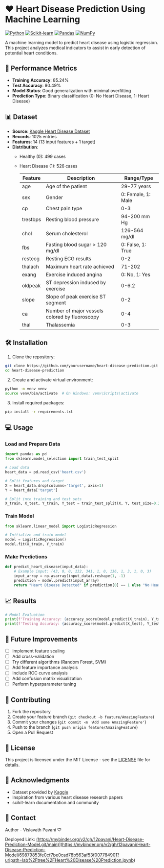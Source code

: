 # ❤️ Heart Disease Prediction Using Machine Learning

[![Python](https://img.shields.io/badge/Python-3.x-blue.svg)](https://python.org)
[![Scikit-learn](https://img.shields.io/badge/Scikit--learn-Latest-orange.svg)](https://scikit-learn.org)
[![Pandas](https://img.shields.io/badge/Pandas-Latest-lightgrey.svg)](https://pandas.pydata.org)
[![NumPy](https://img.shields.io/badge/NumPy-Latest-lightblue.svg)](https://numpy.org)

A machine learning model to predict heart disease using logistic regression. This project analyzes medical indicators to assist in early detection of potential heart conditions.

## 🎯 Performance Metrics

- **Training Accuracy**: 85.24%
- **Test Accuracy**: 80.49%
- **Model Status**: Good generalization with minimal overfitting
- **Prediction Type**: Binary classification (0: No Heart Disease, 1: Heart Disease)

## 📊 Dataset

- **Source**: [Kaggle Heart Disease Dataset](https://www.kaggle.com/datasets/johnsmith88/heart-disease-dataset)
- **Records**: 1025 entries
- **Features**: 14 (13 input features + 1 target)
- **Distribution**: 
  - Healthy (0): 499 cases
  - Heart Disease (1): 526 cases


    <table class="feature-table">
        <thead>
            <tr>
                <th>Feature</th>
                <th>Description</th>
                <th>Range/Type</th>
            </tr>
        </thead>
        <tbody>
            <tr>
                <td>age</td>
                <td>Age of the patient</td>
                <td>29-77 years</td>
            </tr>
            <tr>
                <td>sex</td>
                <td>Gender</td>
                <td>0: Female, 1: Male</td>
            </tr>
            <tr>
                <td>cp</td>
                <td>Chest pain type</td>
                <td>0-3</td>
            </tr>
            <tr>
                <td>trestbps</td>
                <td>Resting blood pressure</td>
                <td>94-200 mm Hg</td>
            </tr>
            <tr>
                <td>chol</td>
                <td>Serum cholesterol</td>
                <td>126-564 mg/dl</td>
            </tr>
            <tr>
                <td>fbs</td>
                <td>Fasting blood sugar > 120 mg/dl</td>
                <td>0: False, 1: True</td>
            </tr>
            <tr>
                <td>restecg</td>
                <td>Resting ECG results</td>
                <td>0-2</td>
            </tr>
            <tr>
                <td>thalach</td>
                <td>Maximum heart rate achieved</td>
                <td>71-202</td>
            </tr>
            <tr>
                <td>exang</td>
                <td>Exercise induced angina</td>
                <td>0: No, 1: Yes</td>
            </tr>
            <tr>
                <td>oldpeak</td>
                <td>ST depression induced by exercise</td>
                <td>0-6.2</td>
            </tr>
            <tr>
                <td>slope</td>
                <td>Slope of peak exercise ST segment</td>
                <td>0-2</td>
            </tr>
            <tr>
                <td>ca</td>
                <td>Number of major vessels colored by fluoroscopy</td>
                <td>0-4</td>
            </tr>
            <tr>
                <td>thal</td>
                <td>Thalassemia</td>
                <td>0-3</td>
            </tr>
        </tbody>
    </table>


## 🛠️ Installation

1. Clone the repository:
```bash
git clone https://github.com/yourusername/heart-disease-prediction.git
cd heart-disease-prediction
```

2. Create and activate virtual environment:
```bash
python -m venv venv
source venv/bin/activate  # On Windows: venv\Scripts\activate
```

3. Install required packages:
```bash
pip install -r requirements.txt
```

## 💻 Usage

### Load and Prepare Data
```python
import pandas as pd
from sklearn.model_selection import train_test_split

# Load data
heart_data = pd.read_csv('heart.csv')

# Split features and target
X = heart_data.drop(columns='target', axis=1)
Y = heart_data['target']

# Split into training and test sets
X_train, X_test, Y_train, Y_test = train_test_split(X, Y, test_size=0.2, stratify=Y, random_state=2)
```

### Train Model
```python
from sklearn.linear_model import LogisticRegression

# Initialize and train model
model = LogisticRegression()
model.fit(X_train, Y_train)
```

### Make Predictions
```python
def predict_heart_disease(input_data):
    # Example input: (43, 0, 0, 132, 341, 1, 0, 136, 1, 3, 1, 0, 3)
    input_array = np.asarray(input_data).reshape(1, -1)
    prediction = model.predict(input_array)
    return "Heart Disease Detected" if prediction[0] == 1 else "No Heart Disease Detected"
```

## 📈 Results

```python
# Model Evaluation
print(f'Training Accuracy: {accuracy_score(model.predict(X_train), Y_train):.2%}')
print(f'Testing Accuracy: {accuracy_score(model.predict(X_test), Y_test):.2%}')
```

## 🔄 Future Improvements

- [ ] Implement feature scaling
- [ ] Add cross-validation
- [ ] Try different algorithms (Random Forest, SVM)
- [ ] Add feature importance analysis
- [ ] Include ROC curve analysis
- [ ] Add confusion matrix visualization
- [ ] Perform hyperparameter tuning

## 🤝 Contributing

1. Fork the repository
2. Create your feature branch (`git checkout -b feature/AmazingFeature`)
3. Commit your changes (`git commit -m 'Add some AmazingFeature'`)
4. Push to the branch (`git push origin feature/AmazingFeature`)
5. Open a Pull Request

## 📝 License

This project is licensed under the MIT License - see the [LICENSE](LICENSE) file for details.

## 🙏 Acknowledgments

- Dataset provided by [Kaggle](https://www.kaggle.com/datasets/johnsmith88/heart-disease-dataset)
- Inspiration from various heart disease research papers
- scikit-learn documentation and community

## 📧 Contact

Author - Vislavath Pavani ♡

Deployed Link: [(https://mybinder.org/v2/gh/12pavani/Heart-Disease-Prediction-Model.git/main)](https://mybinder.org/v2/gh/12pavani/Heart-Disease-Prediction-Model/69879853fe0cf7be0cad78b563af53f007784901?urlpath=lab%2Ftree%2FHeart%20Disease%20Prediction.ipynb)](https://mybinder.org/v2/gh/12pavani/Heart-Disease-Prediction-Model/69879853fe0cf7be0cad78b563af53f007784901?urlpath=lab%2Ftree%2FHeart%20Disease%20Prediction.ipynb)

